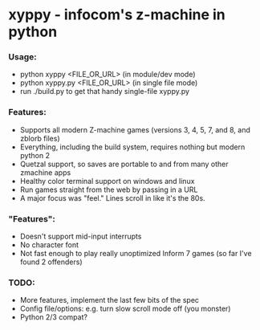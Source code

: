 # xyppy - infocom's z-machine in python

### Usage:

* python xyppy &lt;FILE\_OR\_URL&gt; (in module/dev mode)
* python xyppy.py &lt;FILE\_OR\_URL&gt; (in single file mode)
* run ./build.py to get that handy single-file xyppy.py

### Features:

* Supports all modern Z-machine games (versions 3, 4, 5, 7, and 8, and zblorb files)
* Everything, including the build system, requires nothing but modern python 2
* Quetzal support, so saves are portable to and from many other zmachine apps
* Healthy color terminal support on windows and linux
* Run games straight from the web by passing in a URL
* A major focus was "feel." Lines scroll in like it's the 80s.

### "Features":

* Doesn't support mid-input interrupts
* No character font
* Not fast enough to play really unoptimized Inform 7 games (so far I've found 2 offenders)

### TODO:
* More features, implement the last few bits of the spec
* Config file/options: e.g. turn slow scroll mode off (you monster)
* Python 2/3 compat?
